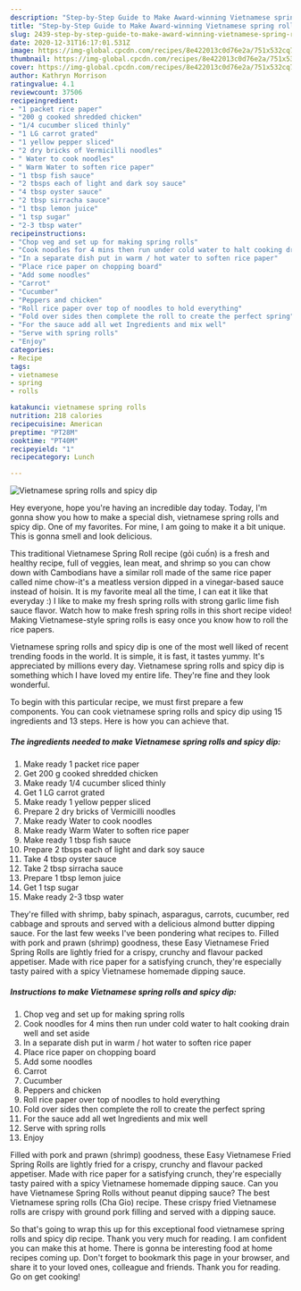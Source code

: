 ```yaml
---
description: "Step-by-Step Guide to Make Award-winning Vietnamese spring rolls and spicy dip"
title: "Step-by-Step Guide to Make Award-winning Vietnamese spring rolls and spicy dip"
slug: 2439-step-by-step-guide-to-make-award-winning-vietnamese-spring-rolls-and-spicy-dip
date: 2020-12-31T16:17:01.531Z
image: https://img-global.cpcdn.com/recipes/8e422013c0d76e2a/751x532cq70/vietnamese-spring-rolls-and-spicy-dip-recipe-main-photo.jpg
thumbnail: https://img-global.cpcdn.com/recipes/8e422013c0d76e2a/751x532cq70/vietnamese-spring-rolls-and-spicy-dip-recipe-main-photo.jpg
cover: https://img-global.cpcdn.com/recipes/8e422013c0d76e2a/751x532cq70/vietnamese-spring-rolls-and-spicy-dip-recipe-main-photo.jpg
author: Kathryn Morrison
ratingvalue: 4.1
reviewcount: 37506
recipeingredient:
- "1 packet rice paper"
- "200 g cooked shredded chicken"
- "1/4 cucumber sliced thinly"
- "1 LG carrot grated"
- "1 yellow pepper sliced"
- "2 dry bricks of Vermicilli noodles"
- " Water to cook noodles"
- " Warm Water to soften rice paper"
- "1 tbsp fish sauce"
- "2 tbsps each of light and dark soy sauce"
- "4 tbsp oyster sauce"
- "2 tbsp sirracha sauce"
- "1 tbsp lemon juice"
- "1 tsp sugar"
- "2-3 tbsp water"
recipeinstructions:
- "Chop veg and set up for making spring rolls"
- "Cook noodles for 4 mins then run under cold water to halt cooking drain well and set aside"
- "In a separate dish put in warm / hot water to soften rice paper"
- "Place rice paper on chopping board"
- "Add some noodles"
- "Carrot"
- "Cucumber"
- "Peppers and chicken"
- "Roll rice paper over top of noodles to hold everything"
- "Fold over sides then complete the roll to create the perfect spring"
- "For the sauce add all wet Ingredients and mix well"
- "Serve with spring rolls"
- "Enjoy"
categories:
- Recipe
tags:
- vietnamese
- spring
- rolls

katakunci: vietnamese spring rolls 
nutrition: 218 calories
recipecuisine: American
preptime: "PT28M"
cooktime: "PT40M"
recipeyield: "1"
recipecategory: Lunch

---
```



![Vietnamese spring rolls and spicy dip](https://img-global.cpcdn.com/recipes/8e422013c0d76e2a/751x532cq70/vietnamese-spring-rolls-and-spicy-dip-recipe-main-photo.jpg)

Hey everyone, hope you're having an incredible day today. Today, I'm gonna show you how to make a special dish, vietnamese spring rolls and spicy dip. One of my favorites. For mine, I am going to make it a bit unique. This is gonna smell and look delicious.

This traditional Vietnamese Spring Roll recipe (gỏi cuốn) is a fresh and healthy recipe, full of veggies, lean meat, and shrimp so you can chow down with Cambodians have a similar roll made of the same rice paper called nime chow-it&#39;s a meatless version dipped in a vinegar-based sauce instead of hoisin. It is my favorite meal all the time, I can eat it like that everyday :) I like to make my fresh spring rolls with strong garlic lime fish sauce flavor. Watch how to make fresh spring rolls in this short recipe video! Making Vietnamese-style spring rolls is easy once you know how to roll the rice papers.

Vietnamese spring rolls and spicy dip is one of the most well liked of recent trending foods in the world. It is simple, it is fast, it tastes yummy. It's appreciated by millions every day. Vietnamese spring rolls and spicy dip is something which I have loved my entire life. They're fine and they look wonderful.


To begin with this particular recipe, we must first prepare a few components. You can cook vietnamese spring rolls and spicy dip using 15 ingredients and 13 steps. Here is how you can achieve that.

<!--inarticleads1-->

##### The ingredients needed to make Vietnamese spring rolls and spicy dip:

1. Make ready 1 packet rice paper
1. Get 200 g cooked shredded chicken
1. Make ready 1/4 cucumber sliced thinly
1. Get 1 LG carrot grated
1. Make ready 1 yellow pepper sliced
1. Prepare 2 dry bricks of Vermicilli noodles
1. Make ready  Water to cook noodles
1. Make ready  Warm Water to soften rice paper
1. Make ready 1 tbsp fish sauce
1. Prepare 2 tbsps each of light and dark soy sauce
1. Take 4 tbsp oyster sauce
1. Take 2 tbsp sirracha sauce
1. Prepare 1 tbsp lemon juice
1. Get 1 tsp sugar
1. Make ready 2-3 tbsp water


They&#39;re filled with shrimp, baby spinach, asparagus, carrots, cucumber, red cabbage and sprouts and served with a delicious almond butter dipping sauce. For the last few weeks I&#39;ve been pondering what recipes to. Filled with pork and prawn (shrimp) goodness, these Easy Vietnamese Fried Spring Rolls are lightly fried for a crispy, crunchy and flavour packed appetiser. Made with rice paper for a satisfying crunch, they&#39;re especially tasty paired with a spicy Vietnamese homemade dipping sauce. 

<!--inarticleads2-->

##### Instructions to make Vietnamese spring rolls and spicy dip:

1. Chop veg and set up for making spring rolls
1. Cook noodles for 4 mins then run under cold water to halt cooking drain well and set aside
1. In a separate dish put in warm / hot water to soften rice paper
1. Place rice paper on chopping board
1. Add some noodles
1. Carrot
1. Cucumber
1. Peppers and chicken
1. Roll rice paper over top of noodles to hold everything
1. Fold over sides then complete the roll to create the perfect spring
1. For the sauce add all wet Ingredients and mix well
1. Serve with spring rolls
1. Enjoy


Filled with pork and prawn (shrimp) goodness, these Easy Vietnamese Fried Spring Rolls are lightly fried for a crispy, crunchy and flavour packed appetiser. Made with rice paper for a satisfying crunch, they&#39;re especially tasty paired with a spicy Vietnamese homemade dipping sauce. Can you have Vietnamese Spring Rolls without peanut dipping sauce? The best Vietnamese spring rolls (Cha Gio) recipe. These crispy fried Vietnamese rolls are crispy with ground pork filling and served with a dipping sauce. 

So that's going to wrap this up for this exceptional food vietnamese spring rolls and spicy dip recipe. Thank you very much for reading. I am confident you can make this at home. There is gonna be interesting food at home recipes coming up. Don't forget to bookmark this page in your browser, and share it to your loved ones, colleague and friends. Thank you for reading. Go on get cooking!
